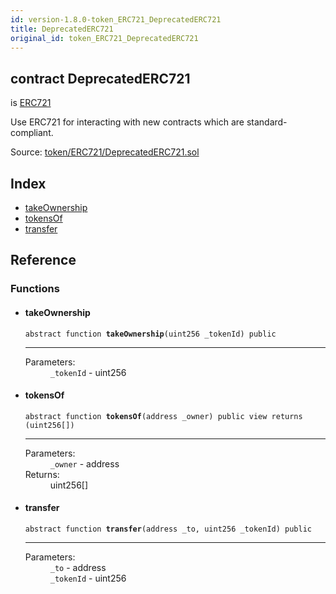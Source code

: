 ```yaml
---
id: version-1.8.0-token_ERC721_DeprecatedERC721
title: DeprecatedERC721
original_id: token_ERC721_DeprecatedERC721
---
```


<div class="contract-doc"><div class="contract"><h2 class="contract-header"><span class="contract-kind">contract</span> DeprecatedERC721</h2><p class="base-contracts"><span>is</span> <a href="token_ERC721_ERC721.html">ERC721</a></p><p class="description">Use ERC721 for interacting with new contracts which are standard-compliant.</p><div class="source">Source: <a href="https://github.com/OpenZeppelin/zeppelin-solidity/blob/v1.8.0/contracts/token/ERC721/DeprecatedERC721.sol" target="_blank">token/ERC721/DeprecatedERC721.sol</a></div></div><div class="index"><h2>Index</h2><ul><li><a href="token_ERC721_DeprecatedERC721.html#takeOwnership">takeOwnership</a></li><li><a href="token_ERC721_DeprecatedERC721.html#tokensOf">tokensOf</a></li><li><a href="token_ERC721_DeprecatedERC721.html#transfer">transfer</a></li></ul></div><div class="reference"><h2>Reference</h2><div class="functions"><h3>Functions</h3><ul><li><div class="item function"><span id="takeOwnership" class="anchor-marker"></span><h4 class="name">takeOwnership</h4><div class="body"><code class="signature"><span>abstract </span>function <strong>takeOwnership</strong><span>(uint256 _tokenId) </span><span>public </span></code><hr/><dl><dt><span class="label-parameters">Parameters:</span></dt><dd><div><code>_tokenId</code> - uint256</div></dd></dl></div></div></li><li><div class="item function"><span id="tokensOf" class="anchor-marker"></span><h4 class="name">tokensOf</h4><div class="body"><code class="signature"><span>abstract </span>function <strong>tokensOf</strong><span>(address _owner) </span><span>public </span><span>view </span><span>returns  (uint256[]) </span></code><hr/><dl><dt><span class="label-parameters">Parameters:</span></dt><dd><div><code>_owner</code> - address</div></dd><dt><span class="label-return">Returns:</span></dt><dd>uint256[]</dd></dl></div></div></li><li><div class="item function"><span id="transfer" class="anchor-marker"></span><h4 class="name">transfer</h4><div class="body"><code class="signature"><span>abstract </span>function <strong>transfer</strong><span>(address _to, uint256 _tokenId) </span><span>public </span></code><hr/><dl><dt><span class="label-parameters">Parameters:</span></dt><dd><div><code>_to</code> - address</div><div><code>_tokenId</code> - uint256</div></dd></dl></div></div></li></ul></div></div></div>
